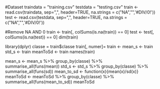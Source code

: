 #Dataset
traindata = "training.csv" testdata = "testing.csv"
train <- read.csv(traindata, sep=",", header=TRUE, na.strings = c("NA","",'#DIV/0!')) test <- read.csv(testdata, sep=",", header=TRUE, na.strings = c("NA","",'#DIV/0!'))

#Remove NA AND 0
train <- train[, colSums(is.na(train)) == 0] test <- test[, colSums(is.na(test)) == 0] dim(train)


library(dplyr) classe = train$classe train[, numer]= train <- mean_s <- train std_s <- train meanToSd <- train names(train)

mean_s <- mean_s %>% group_by(classe) %>% summarise_all(funs(mean)) std_s <- std_s %>% group_by(classe) %>% summarise_all(funs(sd)) mean_to_sd <- function(x){mean(x)/sd(x)} meanToSd <- meanToSd %>% group_by(classe) %>% summarise_all(funs(mean_to_sd)) meanToSd
